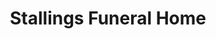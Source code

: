 ---
title: "Stallings Funeral Home"
url: /pasadena/stallings-funeral-home/
shop: funeral directors
---